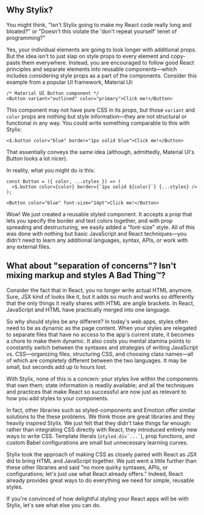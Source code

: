 
## Why Stylix?

You might think, "Isn't Stylix going to make my React code really long and bloated?" or "Doesn't this violate the 'don't repeat yourself' tenet of programming?"

Yes, your individual elements are going to look longer with additional props. But the idea isn't to just slap on style props to every element and copy-paste them everywhere. Instead, you are encouraged to follow good React principles and separate elements into reusable components—which includes considering style props as a part of the components. Consider this example from a popular UI framework, Material UI:

```tsx
/* Material UI Button component */
<Button variant="outlined" color="primary">Click me!</Button>
```

This component may not have pure CSS in its props, but those `variant` and `color` props are nothing but style information—they are not structural or functional in any way. You could write something comparable to this with Stylix:

```tsx
<$.button color="blue" border="1px solid blue">Click me!</Button>
```

That essentially conveys the same idea (although, admittedly, Material UI's Button looks a lot nicer).

In reality, what you might do is this:

```tsx
const Button = ({ color, ...styles }) => (
  <$.button color={color} border={`1px solid ${color}`} {...styles} />
);

<Button color="blue" font-size="14pt">Click me!</Button>
```

Wow! We just created a reusable styled component. It accepts a prop that lets you specify the border and text colors together, and with prop spreading and destructuring, we easily added a "font-size" style. All of this was done with nothing but basic JavaScript and React techniques—you didn't need to learn any additional languages, syntax, APIs, or work with any external files.

## What about "separation of concerns"? Isn't mixing markup and styles A Bad Thing™?

Consider the fact that in React, you no longer write actual HTML anymore. Sure, JSX kind of looks like it, but it adds so much and works so differently that the only things it really shares with HTML are angle brackets. In React, JavaScript and HTML have practically merged into one language.

So why should styles be any different? In today's web apps, styles often need to be as dynamic as the page content. When your styles are relegated to separate files that have no access to the app's current state, it becomes a chore to make them dynamic. It also costs you mental stamina points to constantly switch between the syntaxes and strategies of writing JavaScript vs. CSS—organizing files, structuring CSS, and choosing class names—all of which are completely different between the two languages. It may be small, but seconds add up to hours lost.

With Stylix, none of this is a concern: your styles live within the components that own them; state information is readily available; and all the techniques and practices that make React so successful are now just as relevant to how you add styles to your components.

In fact, other libraries such as styled-components and Emotion offer similar solutions to the these problems. We think those are great libraries and they heavily inspired Stylix. We just felt that they didn't take things far enough: rather than integrating CSS directly with React, they introduced entirely new ways to write CSS. Template literals (`` styled.div`...` ``), prop functions, and custom Babel configurations are small but unnecessary learning curves.

Stylix took the approach of making CSS as closely paired with React as JSX did to bring HTML and JavaScript together. We just went a little further than these other libraries and said "no more quirky syntaxes, APIs, or configurations; let's just use what React already offers." Indeed, React already provides great ways to do everything we need for simple, reusable styles.

If you're convinced of how delightful styling your React apps will be with Stylix, let's see what else you can do.


